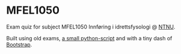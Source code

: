 MFEL1050
======

Exam quiz for subject MFEL1050 Innføring i idrettsfysologi @ [NTNU](http://www.ntnu.no/).

Built using old exams, [a small python-script](https://github.com/tomfa/exam-interpreter) and with a tiny dash of [Bootstrap](getbootstrap.com/).
